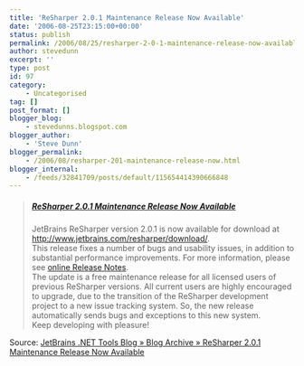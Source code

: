 ```yaml
---
title: 'ReSharper 2.0.1 Maintenance Release Now Available'
date: '2006-08-25T23:15:00+00:00'
status: publish
permalink: /2006/08/25/resharper-2-0-1-maintenance-release-now-available
author: stevedunn
excerpt: ''
type: post
id: 97
category:
    - Uncategorised
tag: []
post_format: []
blogger_blog:
    - stevedunns.blogspot.com
blogger_author:
    - 'Steve Dunn'
blogger_permalink:
    - /2006/08/resharper-201-maintenance-release-now.html
blogger_internal:
    - /feeds/32841709/posts/default/115654414390666848
---
```

> ##### [ReSharper 2.0.1 Maintenance Release Now Available](http://blogs.jetbrains.com/dotnet/2006/08/resharper-201-maintenance-release-now-available/)
> 
> JetBrains ReSharper version 2.0.1 is now available for download at <http://www.jetbrains.com/resharper/download/>.  
> This release fixes a number of bugs and usability issues, in addition to substantial performance improvements. For more information, please see [online Release Notes](http://www.jetbrains.com/resharper/releaseNotes201.html).  
> The update is a free maintenance release for all licensed users of previous ReSharper versions. All current users are highly encouraged to upgrade, due to the transition of the ReSharper development project to a new issue tracking system. So, the new release automatically sends bugs and exceptions to this new system.  
> Keep developing with pleasure!

Source: [JetBrains .NET Tools Blog » Blog Archive » ReSharper 2.0.1 Maintenance Release Now Available](http://blogs.jetbrains.com/dotnet/2006/08/resharper-201-maintenance-release-now-available/)